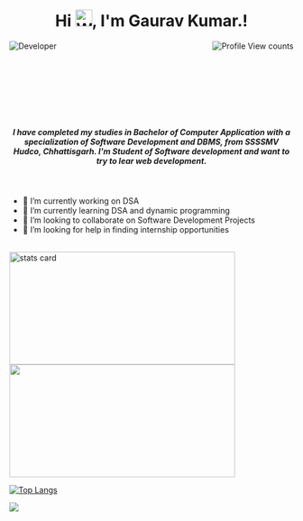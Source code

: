 <h1 align="center">        Hi <img src="https://raw.githubusercontent.com/nixin72/nixin72/master/wave.gif" 
         alt="Waving hand animated gif"
         height="30"
         width="30" />, I'm Gaurav Kumar.!
</h1>

<p align="right"> <img src="https://komarev.com/ghpvc/?username=Gauravkumar1502&label=Profile%20views&color=0e75b6&style=flat" alt="Profile View counts" />
<img align="left" src="https://pixan198.github.io/images/Developer.gif" alt="Developer" />
<br>
</p>
<br>
<br><br><br><br><br>
<p>
<h5 align="center">
I have completed my studies in Bachelor of Computer Application with a specialization of Software Development and DBMS, from SSSSMV Hudco, Chhattisgarh. I'm Student of Software development and want to try to lear web development. 
</h5></p>
<br>

- 🔭 I’m currently working on DSA
- 🌱 I’m currently learning DSA and dynamic programming
- 👯 I’m looking to collaborate on Software Development Projects 
- 🤔 I’m looking for help in finding internship opportunities
<br>
 
<img alt= "stats card" height="200px" width="400" src="https://github-readme-streak-stats.herokuapp.com/?user=Gauravkumar1502&theme=neon-palenight&hide_border=false&properties=border">   
         
<img height="200px" width="400" src="https://github-readme-stats.vercel.app/api?username=GauravKumar1502&count_private=true&theme=bear&show_icons=true" />

[![Top Langs](https://github-readme-stats.vercel.app/api/top-langs/?username=Gauravkumar1502&layout=demo)](https://github.com/anuraghazra/github-readme-stats)

         

<p align="left">
<a href="https://twitter.com/Gauravkuma_r" target="_blank"><img src="https://img.shields.io/twitter/follow/Gauravkuma_r?logo=twitter&style=for-the-badge"/></a> 
</p>

<br>

<!---         
<hr>
         <h3 align="center">Connect with me : </h3>


<hr>
--->
